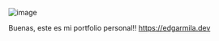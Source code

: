 ![image](https://github.com/user-attachments/assets/1dc33172-686f-4bdd-a67c-211a0dd40a0b)



Buenas, este es mi portfolio personal!!
https://edgarmila.dev
